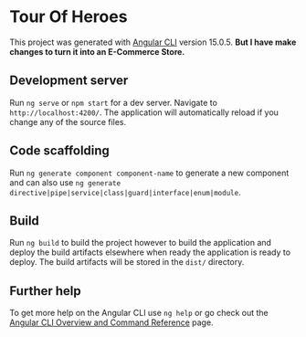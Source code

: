 # Tour Of Heroes
This project was generated with [Angular CLI](https://github.com/angular/angular-cli) version 15.0.5. **But I have make changes to turn it into an E-Commerce Store.**   


## Development server
Run `ng serve` or `npm start` for a dev server. Navigate to `http://localhost:4200/`. The application will automatically reload if you change any of the source files.  
 

## Code scaffolding
Run `ng generate component component-name` to generate a new component and can also use `ng generate directive|pipe|service|class|guard|interface|enum|module`.  


## Build
Run `ng build` to build the project however to build the application and deploy the build artifacts elsewhere when ready the application is ready to deploy. The build artifacts will be stored in the `dist/` directory.    


## Further help
To get more help on the Angular CLI use `ng help` or go check out the [Angular CLI Overview and Command Reference](https://angular.io/cli) page.
